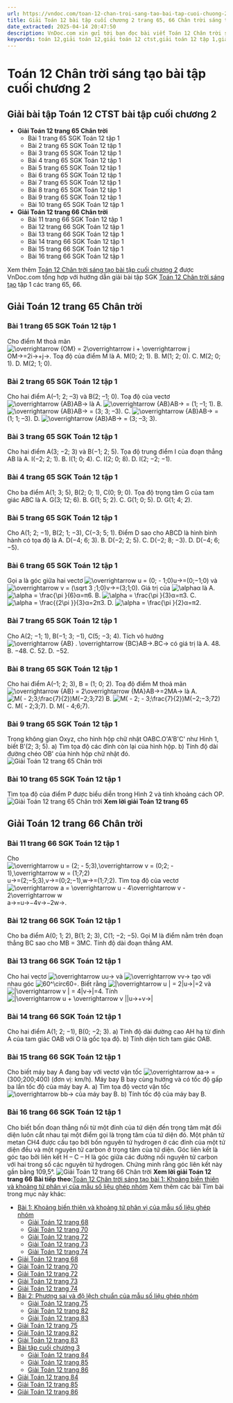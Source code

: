 ```yaml
---
url: https://vndoc.com/toan-12-chan-troi-sang-tao-bai-tap-cuoi-chuong-2-320492
title: Giải Toán 12 bài tập cuối chương 2 trang 65, 66 Chân trời sáng tạo
date_extracted: 2025-04-14 20:47:50
description: VnDoc.com xin gửi tới bạn đọc bài viết Toán 12 Chân trời sáng tạo bài tập cuối chương 2. Mời các bạn cùng tham khảo chi tiết
keywords: toán 12,giải toán 12,giải toán 12 ctst,giải toán 12 tập 1,giải toán 12 Chân trời sáng tạo,toán 12 Chân trời sáng tạo tập 1,toán 12 Chân trời sáng tạo,Toán 12 Chân trời sáng tạo Bài tập cuối chương 2,giải Toán 12 Chân trời sáng tạo Bài tập cuối chương 2,bài tập cuối chương 2,giải toán 12 trang 65,giải toán 12 trang 66
---
```


# Toán 12 Chân trời sáng tạo bài tập cuối chương 2
## Giải bài tập Toán 12 CTST bài tập cuối chương 2
  * **Giải Toán 12 trang 65 Chân trời**
    * Bài 1 trang 65 SGK Toán 12 tập 1
    * Bài 2 trang 65 SGK Toán 12 tập 1
    * Bài 3 trang 65 SGK Toán 12 tập 1
    * Bài 4 trang 65 SGK Toán 12 tập 1
    * Bài 5 trang 65 SGK Toán 12 tập 1
    * Bài 6 trang 65 SGK Toán 12 tập 1
    * Bài 7 trang 65 SGK Toán 12 tập 1
    * Bài 8 trang 65 SGK Toán 12 tập 1
    * Bài 9 trang 65 SGK Toán 12 tập 1
    * Bài 10 trang 65 SGK Toán 12 tập 1
  * **Giải Toán 12 trang 66 Chân trời**
    * Bài 11 trang 66 SGK Toán 12 tập 1
    * Bài 12 trang 66 SGK Toán 12 tập 1
    * Bài 13 trang 66 SGK Toán 12 tập 1
    * Bài 14 trang 66 SGK Toán 12 tập 1
    * Bài 15 trang 66 SGK Toán 12 tập 1
    * Bài 16 trang 66 SGK Toán 12 tập 1

Xem thêm
[Toán 12 Chân trời sáng tạo bài tập cuối chương 2](<https://vndoc.com/toan-12-chan-troi-sang-tao-bai-tap-cuoi-chuong-2-320492>) được VnDoc.com tổng hợp với hướng dẫn giải bài tập SGK [Toán 12 Chân trời sáng tạo](<https://vndoc.com/toan-12-chan-troi-sang-tao>) tập 1 các trang 65, 66.
## Giải Toán 12 trang 65 Chân trời
### Bài 1 trang 65 SGK Toán 12 tập 1
Cho điểm M thoả mãn![\\overrightarrow {OM} = 2\\overrightarrow i + \\overrightarrow j](https://i.vdoc.vn/data/image/blank.png)OM→=2i→+j→. Toạ độ của điểm M là
A. M\(0; 2; 1\).
B. M\(1; 2; 0\).
C. M\(2; 0; 1\).
D. M\(2; 1; 0\).
### Bài 2 trang 65 SGK Toán 12 tập 1
Cho hai điểm A\(–1; 2; –3\) và B\(2; –1; 0\). Toạ độ của vectơ ![\\overrightarrow {AB}](https://i.vdoc.vn/data/image/blank.png)AB→ là
A. ![\\overrightarrow {AB}](https://i.vdoc.vn/data/image/blank.png)AB→­­ = \(1; –1; 1\).
B. ![\\overrightarrow {AB}](https://i.vdoc.vn/data/image/blank.png)AB→ = \(3; 3; –3\).
C. ![\\overrightarrow {AB}](https://i.vdoc.vn/data/image/blank.png)AB→ = \(1; 1; –3\).
D. ![\\overrightarrow {AB}](https://i.vdoc.vn/data/image/blank.png)AB→ = \(3; –3; 3\).
### Bài 3 trang 65 SGK Toán 12 tập 1
Cho hai điểm A\(3; −2; 3\) và B\(−1; 2; 5\). Tọa độ trung điểm I của đoạn thẳng AB là
A. I\(−2; 2; 1\).
B. I\(1; 0; 4\).
C. I\(2; 0; 8\).
D. I\(2; −2; −1\).
### Bài 4 trang 65 SGK Toán 12 tập 1
Cho ba điểm A\(1; 3; 5\), B\(2; 0; 1\), C\(0; 9; 0\). Tọa độ trọng tâm G của tam giác ABC là
A. G\(3; 12; 6\).
B. G\(1; 5; 2\).
C. G\(1; 0; 5\).
D. G\(1; 4; 2\).
### Bài 5 trang 65 SGK Toán 12 tập 1
Cho A\(1; 2; −1\), B\(2; 1; −3\), C\(−3; 5; 1\). Điểm D sao cho ABCD là hình bình hành có tọa độ là
A. D\(−4; 6; 3\).
B. D\(−2; 2; 5\).
C. D\(−2; 8; −3\).
D. D\(−4; 6; −5\).
### Bài 6 trang 65 SGK Toán 12 tập 1
Gọi a là góc giữa hai vectơ ![\\overrightarrow u = \(0; - 1;0\)](https://i.vdoc.vn/data/image/blank.png)u→=\(0;−1;0\) và ![\\overrightarrow v = \(\\sqrt 3 ;1;0\)](https://i.vdoc.vn/data/image/blank.png)v→=\(3;1;0\). Giá trị của ![\\alpha](https://i.vdoc.vn/data/image/blank.png)α là
A. ![\\alpha = \\frac{\\pi }{6}](https://i.vdoc.vn/data/image/blank.png)α=π6.
B. ![\\alpha = \\frac{\\pi }{3}](https://i.vdoc.vn/data/image/blank.png)α=π3.
C. ![\\alpha = \\frac{{2\\pi }}{3}](https://i.vdoc.vn/data/image/blank.png)α=2π3.
D. ![\\alpha = \\frac{\\pi }{2}](https://i.vdoc.vn/data/image/blank.png)α=π2.
### Bài 7 trang 65 SGK Toán 12 tập 1
Cho A\(2; −1; 1\), B\(−1; 3; −1\), C\(5; −3; 4\). Tích vô hướng ![\\overrightarrow {AB} . \\overrightarrow {BC}](https://i.vdoc.vn/data/image/blank.png)AB→.BC→ có giá trị là
A. 48.
B. −48.
C. 52.
D. −52.
### Bài 8 trang 65 SGK Toán 12 tập 1
Cho hai điểm A\(–1; 2; 3\), B = \(1; 0; 2\). Toạ độ điểm M thoả mãn ![\\overrightarrow {AB} = 2\\overrightarrow {MA}](https://i.vdoc.vn/data/image/blank.png)AB→=2MA→ là
A. ![M\( - 2;3;\\frac{7}{2}\)](https://i.vdoc.vn/data/image/blank.png)M\(−2;3;72\)
B. ![M\( - 2; - 3;\\frac{7}{2}\)](https://i.vdoc.vn/data/image/blank.png)M\(−2;−3;72\)
C. M\( - 2;3;7\).
D. M\( - 4;6;7\).
### Bài 9 trang 65 SGK Toán 12 tập 1
Trong không gian Oxyz, cho hình hộp chữ nhật OABC.O'A'B'C' như Hình 1, biết B'\(2; 3; 5\).
a\) Tìm tọa độ các đỉnh còn lại của hình hộp.
b\) Tính độ dài đường chéo OB' của hình hộp chữ nhật đó.
![Giải Toán 12 trang 65 Chân trời](https://i.vdoc.vn/data/image/2024/05/20/toan-12-chan-troi-sang-tao-bai-tap-cuoi-chuong-2-1.png)
### Bài 10 trang 65 SGK Toán 12 tập 1
Tìm tọa độ của điểm P được biểu diễn trong Hình 2 và tính khoảng cách OP.
![Giải Toán 12 trang 65 Chân trời](https://i.vdoc.vn/data/image/2024/05/20/toan-12-chan-troi-sang-tao-bai-tap-cuoi-chuong-2-2.png)
**Xem lời giải Toán 12 trang 65**
## Giải Toán 12 trang 66 Chân trời
### Bài 11 trang 66 SGK Toán 12 tập 1
Cho ![\\overrightarrow u = \(2; - 5;3\),\\overrightarrow v = \(0;2; - 1\),\\overrightarrow w = \(1;7;2\)](https://i.vdoc.vn/data/image/blank.png)u→=\(2;−5;3\),v→=\(0;2;−1\),w→=\(1;7;2\). Tìm toạ độ của vectơ ![\\overrightarrow a = \\overrightarrow u - 4\\overrightarrow v - 2\\overrightarrow w](https://i.vdoc.vn/data/image/blank.png)a→=u→−4v→−2w→.
### Bài 12 trang 66 SGK Toán 12 tập 1
Cho ba điểm A\(0; 1; 2\), B\(1; 2; 3\), C\(1; −2; −5\). Gọi M là điểm nằm trên đoạn thẳng BC sao cho MB = 3MC. Tính độ dài đoạn thẳng AM.
### Bài 13 trang 66 SGK Toán 12 tập 1
Cho hai vectơ ![\\overrightarrow u](https://i.vdoc.vn/data/image/blank.png)u→ và ![\\overrightarrow v](https://i.vdoc.vn/data/image/blank.png)v→ tạo với nhau góc ![60^\\circ](https://i.vdoc.vn/data/image/blank.png)60∘. Biết rằng ![|\\overrightarrow u | = 2](https://i.vdoc.vn/data/image/blank.png)|u→|=2 và ![|\\overrightarrow v | = 4](https://i.vdoc.vn/data/image/blank.png)|v→|=4. Tính ![|\\overrightarrow u + \\overrightarrow v |](https://i.vdoc.vn/data/image/blank.png)|u→+v→|
### Bài 14 trang 66 SGK Toán 12 tập 1
Cho hai điểm A\(1; 2; −1\), B\(0; −2; 3\).
a\) Tính độ dài đường cao AH hạ từ đỉnh A của tam giác OAB với O là gốc tọa độ.
b\) Tính diện tích tam giác OAB.
### Bài 15 trang 66 SGK Toán 12 tập 1
Cho biết máy bay A đang bay với vectơ vận tốc ![\\overrightarrow a](https://i.vdoc.vn/data/image/blank.png)a→ = \(300;200;400\) \(đơn vị: km/h\). Máy bay B bay cùng hướng và có tốc độ gấp ba lần tốc độ của máy bay A.
a\) Tìm tọa độ vectơ vận tốc ![\\overrightarrow b](https://i.vdoc.vn/data/image/blank.png)b→ của máy bay B.
b\) Tính tốc độ của máy bay B.
### Bài 16 trang 66 SGK Toán 12 tập 1
Cho biết bốn đoạn thẳng nối từ một đỉnh của tứ diện đến trọng tâm mặt đối diện luôn cắt nhau tại một điểm gọi là trọng tâm của tứ diện đó.
Một phân tử metan CH4 được cấu tạo bởi bốn nguyên tử hydrogen ở các đỉnh của một tứ diện đều và một nguyên tử carbon ở trọng tâm của tứ diện.
Góc liên kết là góc tạo bởi liên kết H – C – H là góc giữa các đường nối nguyên tử carbon với hai trong số các nguyên tử hydrogen. Chứng minh rằng góc liên kết này gần bằng 109,5°.
![Giải Toán 12 trang 66 Chân trời](https://i.vdoc.vn/data/image/2024/05/20/toan-12-chan-troi-sang-tao-bai-tap-cuoi-chuong-2-3.png)
**Xem lời giải Toán 12 trang 66**
**Bài tiếp theo:**[Toán 12 Chân trời sáng tạo bài 1: Khoảng biến thiên và khoảng tứ phân vị của mẫu số liệu ghép nhóm](<https://vndoc.com/toan-12-chan-troi-sang-tao-bai-1-khoang-bien-thien-va-khoang-tu-phan-vi-cua-mau-so-lieu-ghep-nhom-320493>)
Xem thêm các bài Tìm bài trong mục này khác:
  * [Bài 1: Khoảng biến thiên và khoảng tứ phân vị của mẫu số liệu ghép nhóm](</toan-12-chan-troi-sang-tao-bai-1-khoang-bien-thien-va-khoang-tu-phan-vi-cua-mau-so-lieu-ghep-nhom-320493>)
    * [Giải Toán 12 trang 68](</giai-toan-12-trang-68-tap-1-chan-troi-sang-tao-328143>)
    * [Giải Toán 12 trang 70](</giai-toan-12-trang-70-tap-1-chan-troi-sang-tao-328144>)
    * [Giải Toán 12 trang 72](</giai-toan-12-trang-72-tap-1-chan-troi-sang-tao-328180>)
    * [Giải Toán 12 trang 73](</giai-toan-12-trang-73-tap-1-chan-troi-sang-tao-328187>)
    * [Giải Toán 12 trang 74](</giai-toan-12-trang-74-tap-1-chan-troi-sang-tao-328193>)
  * [Giải Toán 12 trang 68](</giai-toan-12-trang-68-tap-1-chan-troi-sang-tao-328143>)
  * [Giải Toán 12 trang 70](</giai-toan-12-trang-70-tap-1-chan-troi-sang-tao-328144>)
  * [Giải Toán 12 trang 72](</giai-toan-12-trang-72-tap-1-chan-troi-sang-tao-328180>)
  * [Giải Toán 12 trang 73](</giai-toan-12-trang-73-tap-1-chan-troi-sang-tao-328187>)
  * [Giải Toán 12 trang 74](</giai-toan-12-trang-74-tap-1-chan-troi-sang-tao-328193>)
  * [Bài 2: Phương sai và độ lệch chuẩn của mẫu số liệu ghép nhóm](</toan-12-chan-troi-sang-tao-bai-2-phuong-sai-va-do-lech-chuan-cua-mau-so-lieu-ghep-nhom-320494>)
    * [Giải Toán 12 trang 75](</giai-toan-12-trang-75-tap-1-chan-troi-sang-tao-328194>)
    * [Giải Toán 12 trang 82](</giai-toan-12-trang-82-tap-1-chan-troi-sang-tao-328197>)
    * [Giải Toán 12 trang 83](</giai-toan-12-trang-83-tap-1-chan-troi-sang-tao-328202>)
  * [Giải Toán 12 trang 75](</giai-toan-12-trang-75-tap-1-chan-troi-sang-tao-328194>)
  * [Giải Toán 12 trang 82](</giai-toan-12-trang-82-tap-1-chan-troi-sang-tao-328197>)
  * [Giải Toán 12 trang 83](</giai-toan-12-trang-83-tap-1-chan-troi-sang-tao-328202>)
  * [Bài tập cuối chương 3](</toan-12-chan-troi-sang-tao-bai-tap-cuoi-chuong-3-320521>)
    * [Giải Toán 12 trang 84](</giai-toan-12-trang-84-tap-1-chan-troi-sang-tao-328266>)
    * [Giải Toán 12 trang 85](</giai-toan-12-trang-85-tap-1-chan-troi-sang-tao-328272>)
    * [Giải Toán 12 trang 86](</giai-toan-12-trang-86-tap-1-chan-troi-sang-tao-328275>)
  * [Giải Toán 12 trang 84](</giai-toan-12-trang-84-tap-1-chan-troi-sang-tao-328266>)
  * [Giải Toán 12 trang 85](</giai-toan-12-trang-85-tap-1-chan-troi-sang-tao-328272>)
  * [Giải Toán 12 trang 86](</giai-toan-12-trang-86-tap-1-chan-troi-sang-tao-328275>)

